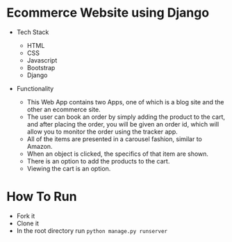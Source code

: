 # Ecommerce Website using Django 
- Tech Stack
  - HTML
  - CSS
  - Javascript
  - Bootstrap
  - Django

- Functionality
  - This Web App contains two Apps, one of which is a blog site and the other an ecommerce site.
  - The user can book an order by simply adding the product to the cart, and after placing the order, you will be given an order id, which will allow you to monitor the order using the tracker app.
  - All of the items are presented in a carousel fashion, similar to Amazon.
  - When an object is clicked, the specifics of that item are shown.
  - There is an option to add the products to the cart.
  - Viewing the cart is an option. 


# How To Run
- Fork it
- Clone it 
- In the root directory run `python manage.py runserver `


